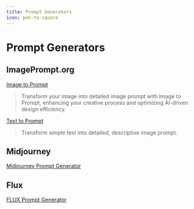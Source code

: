 ```yaml
---
title: Prompt Generators
icon: pen-to-square
---
```


# Prompt Generators

## ImagePrompt.org
[Image to Prompt](https://imageprompt.org/describe-image)
> Transform your image into detailed image prompt with Image to Prompt, enhancing your creative process and optimizing AI-driven design efficiency.

[Text to Prompt](https://imageprompt.org/image-prompt-generator)
> Transform simple text into detailed, descriptive image prompt.


## Midjourney
[Midjourney Prompt Generator](https://promptogy.com/builder/midjourney)


## Flux
[FLUX Prompt Generator](https://huggingface.co/spaces/gokaygokay/FLUX-Prompt-Generator)